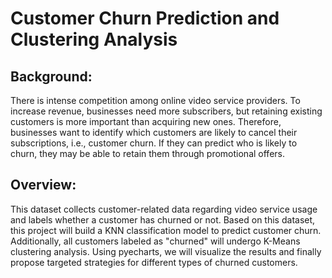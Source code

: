 # Customer Churn Prediction and Clustering Analysis
## Background:

There is intense competition among online video service providers. To increase revenue, businesses need more subscribers, but retaining existing customers is more important than acquiring new ones. Therefore, businesses want to identify which customers are likely to cancel their subscriptions, i.e., customer churn. If they can predict who is likely to churn, they may be able to retain them through promotional offers.

## Overview:

This dataset collects customer-related data regarding video service usage and labels whether a customer has churned or not. Based on this dataset, this project will build a KNN classification model to predict customer churn. Additionally, all customers labeled as "churned" will undergo K-Means clustering analysis. Using pyecharts, we will visualize the results and finally propose targeted strategies for different types of churned customers.
